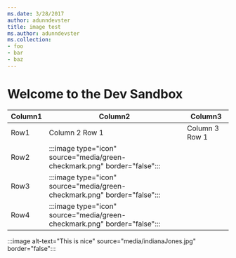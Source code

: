```yaml
---
ms.date: 3/28/2017
author: adunndevster
title: image test
ms.author: adunndevster
ms.collection:
- foo
- bar
- baz
---
```

# Welcome to the Dev Sandbox

|Column1  |Column2  |Column3  |
|---------|---------|---------|
|Row1     |Column 2 Row 1| Column 3 Row 1         |
|Row2     | :::image type="icon" source="media/green-checkmark.png" border="false"::: |         |
|Row3     | :::image type="icon" source="media/green-checkmark.png" border="false"::: |         |
|Row4     | :::image type="icon" source="media/green-checkmark.png" border="false"::: |         |

:::image alt-text="This is nice" source="media/indianaJones.jpg" border="false":::

